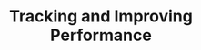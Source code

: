 ---
title: "Tracking and Improving Performance"
linkTitle: "Performance"
weight: 100
description: >
  Guides for tracking and improving the performance of CHT applications and servers
aliases:
   - /apps/guides/performance/
---